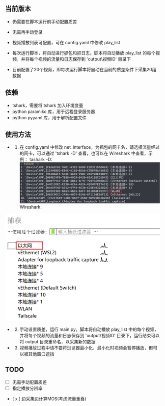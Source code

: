 ## 当前版本
- 仍需要在脚本运行前手动配置质差

- 无需再手动登录

- 视频播放列表可配置，可在 config.yaml 中修改 play_list
- 每次运行脚本，将自动进行抓包和抓日志，脚本将自动播放 play_list 的每个视频，并将每个视频的流量和日志保存到 'output\视频ID' 目录下
- 目前配置了20个视频，即每次运行脚本将自动在当前的质差条件下采集20组数据

## 依赖
- tshark，需要将 tshark 加入环境变量
- python paramiko 库，用于远程登录服务器
- python pyyaml 库，用于解析配置文件

## 使用方法
- 1. 在 config.yaml 中修改 net_interface，为抓包的网卡名，请选择流量经过的网卡，可以通过 'tshark -D' 查看，也可以在 Wireshark 中查看，示例：
 tashark -D:
 ![Alt text](image.png)
  Wireshark:

![Alt text](image-1.png)
- 2. 手动设置质差，运行 main.py，脚本将自动播放 play_list 中的每个视频，并将每个视频的流量和日志保存到 'output\视频ID' 目录下，运行结束可以将 output 目录重命名，以采集新的数据

- 3. 视频播放过程中请不要将浏览器最小化，最小化时视频会暂停播放，但可以被其他窗口遮挡


## TODO
- [ ] 无需手动配置质差
- [ ] 指定播放分辨率
- [ x ] 边采集边计算MOS(考虑流量重叠)